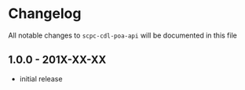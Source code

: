 # Changelog

All notable changes to `scpc-cdl-poa-api` will be documented in this file

## 1.0.0 - 201X-XX-XX

- initial release
